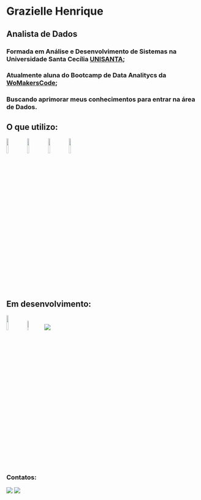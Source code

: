 #  Grazielle Henrique
## Analista de Dados

###  Formada em Análise e Desenvolvimento de Sistemas na Universidade Santa Cecília [UNISANTA](https://unisanta.br/);
###  Atualmente aluna do Bootcamp de Data Analitycs da [WoMakersCode](https://womakerscode.org/);
###  Buscando aprimorar meus conhecimentos para entrar na área de Dados.


## O que utilizo:

<div>
 <img width="10%" src="https://cdn.jsdelivr.net/gh/devicons/devicon/icons/python/python-original-wordmark.svg">
 <img width="10%" src="https://cdn.jsdelivr.net/gh/devicons/devicon/icons/vscode/vscode-original-wordmark.svg">    
 <img width="10%" src="https://cdn.jsdelivr.net/gh/devicons/devicon/icons/pandas/pandas-original-wordmark.svg">    
 <img width="10%" src="https://cdn.jsdelivr.net/gh/devicons/devicon/icons/numpy/numpy-original-wordmark.svg">
</div>
          
                   

## Em desenvolvimento:

<div>
 <img width="10%" src="https://cdn.jsdelivr.net/gh/devicons/devicon/icons/azure/azure-original-wordmark.svg">
 <img width="8%" src="https://github.com/GrazielleHenrique/GrazielleHenrique/assets/152180192/0d1cd64c-670a-42f1-b879-4e3e4d0e30ee">
 <img src= "https://github.com/GrazielleHenrique/GrazielleHenrique/assets/152180192/f757affa-7b11-4cfa-b1be-1a0f4ce48cd2">

          
  

</div>

### Contatos:

<div>
   <a href = "mailto:grazielle.hr.31@gmail.com"><img src="https://img.shields.io/badge/-Gmail-%23333?style=for-the-badge&logo=gmail&logoColor=white" target="_blank"></a>
  <a href="https://www.linkedin.com/in/graziellehenrique" target="_blank"><img src="https://img.shields.io/badge/-LinkedIn-%230077B5?style=for-the-badge&logo=linkedin&logoColor=white" target="_blank"></a> 
</div>

